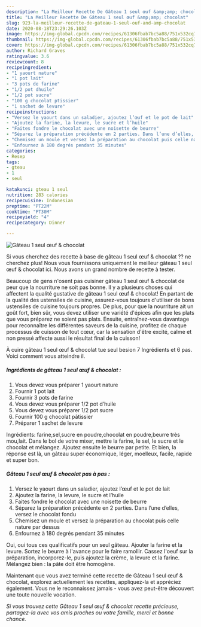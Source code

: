 ```yaml
---
description: "La Meilleur Recette De Gâteau 1 seul œuf &amp;amp; chocolat"
title: "La Meilleur Recette De Gâteau 1 seul œuf &amp;amp; chocolat"
slug: 923-la-meilleur-recette-de-gateau-1-seul-ouf-and-amp-chocolat
date: 2020-08-18T23:29:26.103Z
image: https://img-global.cpcdn.com/recipes/61306fbab7bc5a88/751x532cq70/gateau-1-seul-oeuf-chocolat-photo-principale-de-la-recette.jpg
thumbnail: https://img-global.cpcdn.com/recipes/61306fbab7bc5a88/751x532cq70/gateau-1-seul-oeuf-chocolat-photo-principale-de-la-recette.jpg
cover: https://img-global.cpcdn.com/recipes/61306fbab7bc5a88/751x532cq70/gateau-1-seul-oeuf-chocolat-photo-principale-de-la-recette.jpg
author: Richard Graves
ratingvalue: 3.6
reviewcount: 8
recipeingredient:
- "1 yaourt nature"
- "1 pot lait"
- "3 pots de farine"
- "1/2 pot dhuile"
- "1/2 pot sucre"
- "100 g chocolat ptissier"
- "1 sachet de levure"
recipeinstructions:
- "Versez le yaourt dans un saladier, ajoutez l’œuf et le pot de lait"
- "Ajoutez la farine, la levure, le sucre et l’huile"
- "Faites fondre le chocolat avec une noisette de beurre"
- "Séparez la préparation précédente en 2 parties. Dans l’une d’elles, versez le chocolat fondu"
- "Chemisez un moule et versez la préparation au chocolat puis celle nature par dessus"
- "Enfournez à 180 degrés pendant 35 minutes"
categories:
- Resep
tags:
- gteau
- 1
- seul

katakunci: gteau 1 seul 
nutrition: 283 calories
recipecuisine: Indonesian
preptime: "PT22M"
cooktime: "PT30M"
recipeyield: "4"
recipecategory: Dinner

---
```



![Gâteau 1 seul œuf &amp; chocolat](https://img-global.cpcdn.com/recipes/61306fbab7bc5a88/751x532cq70/gateau-1-seul-oeuf-chocolat-photo-principale-de-la-recette.jpg)

Si vous cherchez des recette à base de gâteau 1 seul œuf &amp; chocolat ?? ne cherchez plus! Nous vous fournissons uniquement le meilleur gâteau 1 seul œuf &amp; chocolat ici. Nous avons un grand nombre de recette à tester.

Beaucoup de gens n'osent pas cuisiner gâteau 1 seul œuf &amp; chocolat de peur que la nourriture ne soit pas bonne. Il y a plusieurs choses qui affectent la qualité gustative de gâteau 1 seul œuf &amp; chocolat! En partant de la qualité des ustensiles de cuisine, assurez-vous toujours d'utiliser de bons ustensiles de cuisine toujours propres. De plus, pour que la nourriture ait un goût fort, bien sûr, vous devez utiliser une variété d'épices afin que les plats que vous préparez ne soient pas plats. Ensuite, entraînez-vous davantage pour reconnaître les différentes saveurs de la cuisine, profitez de chaque processus de cuisson de tout cœur, car la sensation d'être excité, calme et non pressé affecte aussi le résultat final de la cuisson!

<!--inarticleads1-->

À cuire gâteau 1 seul œuf &amp; chocolat tue seul besion 7 Ingrédients et 6 pas. Voici comment vous atteindre il.

##### Ingrédients de gâteau 1 seul œuf &amp; chocolat :

1. Vous devez vous préparer 1 yaourt nature
1. Fournir 1 pot lait
1. Fournir 3 pots de farine
1. Vous devez vous préparer 1/2 pot d’huile
1. Vous devez vous préparer 1/2 pot sucre
1. Fournir 100 g chocolat pâtissier
1. Préparer 1 sachet de levure


Ingrédients: farine,sel,sucre en poudre,chocolat en poudre,beurre très mou,lait. Dans le bol de votre mixer, mettre la farine, le sel, le sucre et le chocolat et mélangez. Ajoutez ensuite le beurre par petite. Et bien, la réponse est là, un gâteau super économique, léger, moelleux, facile, rapide et super bon. 

<!--inarticleads2-->

##### Gâteau 1 seul œuf &amp; chocolat pas à pas :

1. Versez le yaourt dans un saladier, ajoutez l’œuf et le pot de lait
1. Ajoutez la farine, la levure, le sucre et l’huile
1. Faites fondre le chocolat avec une noisette de beurre
1. Séparez la préparation précédente en 2 parties. Dans l’une d’elles, versez le chocolat fondu
1. Chemisez un moule et versez la préparation au chocolat puis celle nature par dessus
1. Enfournez à 180 degrés pendant 35 minutes


Oui, oui tous ces qualificatifs pour un seul gâteau. Ajouter la farine et la levure. Sortez le beurre à l&#39;avance pour le faire ramollir. Cassez l&#39;oeuf sur la préparation, incorporez-le, puis ajoutez la crème, la levure et la farine. Mélangez bien : la pâte doit être homogène. 

<!--inarticleads1-->

<p>
Maintenant que vous avez terminé cette recette de Gâteau 1 seul œuf &amp; chocolat, explorez actuellement les recettes, appliquez-la et appréciez également. Vous ne le reconnaissez jamais - vous avez peut-être découvert une toute nouvelle vocation.
</p>

<p>
<i>Si vous trouvez cette Gâteau 1 seul œuf &amp; chocolat recette précieuse, partagez-la avec vos amis proches ou votre famille, merci et bonne chance.</i>
</p>
